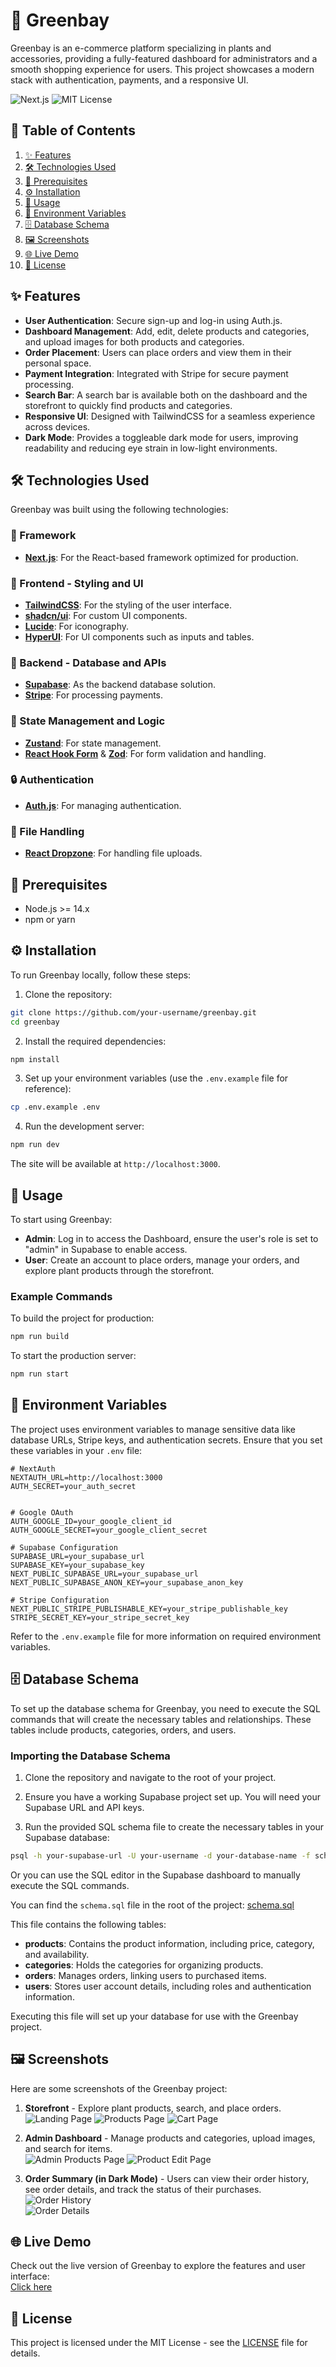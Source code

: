# 🌿 Greenbay

Greenbay is an e-commerce platform specializing in plants and accessories, providing a fully-featured dashboard for administrators and a smooth shopping experience for users. This project showcases a modern stack with authentication, payments, and a responsive UI.

![Next.js](https://img.shields.io/badge/Next.js-14.0-000000?logo=nextdotjs&logoColor=white)
![MIT License](https://img.shields.io/badge/License-MIT-green)

## 📑 Table of Contents

1. [✨ Features](#-features)
2. [🛠 Technologies Used](#-technologies-used)
3. [🔧 Prerequisites](#-prerequisites)
4. [⚙️ Installation](#-installation)
5. [🚀 Usage](#-usage)
6. [🔐 Environment Variables](#-environment-variables)
7. [🗄️ Database Schema](#-database-schema)
8. [🖼️ Screenshots](#-screenshots)
9. [🌐 Live Demo](#-live-demo)
10. [📜 License](#-license)

## ✨ Features

- **User Authentication**: Secure sign-up and log-in using Auth.js.
- **Dashboard Management**: Add, edit, delete products and categories, and upload images for both products and categories.
- **Order Placement**: Users can place orders and view them in their personal space.
- **Payment Integration**: Integrated with Stripe for secure payment processing.
- **Search Bar**: A search bar is available both on the dashboard and the storefront to quickly find products and categories.
- **Responsive UI**: Designed with TailwindCSS for a seamless experience across devices.
- **Dark Mode**: Provides a toggleable dark mode for users, improving readability and reducing eye strain in low-light environments.

## 🛠 Technologies Used

Greenbay was built using the following technologies:

### 🧩 Framework

- **[Next.js](https://nextjs.org/)**: For the React-based framework optimized for production.

### 🎨 Frontend - Styling and UI

- **[TailwindCSS](https://tailwindcss.com/)**: For the styling of the user interface.
- **[shadcn/ui](https://shadcn.dev/)**: For custom UI components.
- **[Lucide](https://lucide.dev/)**: For iconography.
- **[HyperUI](https://hyperui.dev/)**: For UI components such as inputs and tables.

### 🔗 Backend - Database and APIs

- **[Supabase](https://supabase.com/)**: As the backend database solution.
- **[Stripe](https://stripe.com/)**: For processing payments.

### 🧠 State Management and Logic

- **[Zustand](https://zustand-demo.pmnd.rs/)**: For state management.
- **[React Hook Form](https://react-hook-form.com/)** & **[Zod](https://zod.dev/)**: For form validation and handling.

### 🔒 Authentication

- **[Auth.js](https://authjs.dev/)**: For managing authentication.

### 📂 File Handling

- **[React Dropzone](https://react-dropzone.js.org/)**: For handling file uploads.

## 🔧️ Prerequisites

- Node.js >= 14.x
- npm or yarn

## ⚙️ Installation

To run Greenbay locally, follow these steps:

1. Clone the repository:

```bash
git clone https://github.com/your-username/greenbay.git
cd greenbay
```

2. Install the required dependencies:

```bash
npm install
```

3. Set up your environment variables (use the `.env.example` file for reference):

```bash
cp .env.example .env
```

4. Run the development server:

```bash
npm run dev
```

The site will be available at `http://localhost:3000`.

## 🚀 Usage

To start using Greenbay:

- **Admin**: Log in to access the Dashboard, ensure the user's role is set to "admin" in Supabase to enable access.
- **User**: Create an account to place orders, manage your orders, and explore plant products through the storefront.

### Example Commands

To build the project for production:

```bash
npm run build
```

To start the production server:

```bash
npm run start
```

## 🔐 Environment Variables

The project uses environment variables to manage sensitive data like database URLs, Stripe keys, and authentication secrets. Ensure that you set these variables in your `.env` file:

```env
# NextAuth
NEXTAUTH_URL=http://localhost:3000
AUTH_SECRET=your_auth_secret


# Google OAuth
AUTH_GOOGLE_ID=your_google_client_id
AUTH_GOOGLE_SECRET=your_google_client_secret

# Supabase Configuration
SUPABASE_URL=your_supabase_url
SUPABASE_KEY=your_supabase_key
NEXT_PUBLIC_SUPABASE_URL=your_supabase_url
NEXT_PUBLIC_SUPABASE_ANON_KEY=your_supabase_anon_key

# Stripe Configuration
NEXT_PUBLIC_STRIPE_PUBLISHABLE_KEY=your_stripe_publishable_key
STRIPE_SECRET_KEY=your_stripe_secret_key
```

Refer to the `.env.example` file for more information on required environment variables.

## 🗄️ Database Schema

To set up the database schema for Greenbay, you need to execute the SQL commands that will create the necessary tables and relationships. These tables include products, categories, orders, and users.

### Importing the Database Schema

1. Clone the repository and navigate to the root of your project.

2. Ensure you have a working Supabase project set up. You will need your Supabase URL and API keys.

3. Run the provided SQL schema file to create the necessary tables in your Supabase database:

```bash
psql -h your-supabase-url -U your-username -d your-database-name -f schema.sql
```

Or you can use the SQL editor in the Supabase dashboard to manually execute the SQL commands.

You can find the `schema.sql` file in the root of the project: [schema.sql](./schema.sql)

This file contains the following tables:

- **products**: Contains the product information, including price, category, and availability.
- **categories**: Holds the categories for organizing products.
- **orders**: Manages orders, linking users to purchased items.
- **users**: Stores user account details, including roles and authentication information.

Executing this file will set up your database for use with the Greenbay project.

## 🖼️ Screenshots

Here are some screenshots of the Greenbay project:

1. **Storefront** - Explore plant products, search, and place orders.  
   ![Landing Page](https://i.imgur.com/0rGtyS3.png)
   ![Products Page](https://i.imgur.com/sZcSr1k.png)
   ![Cart Page](https://i.imgur.com/N98xmuz.png)

2. **Admin Dashboard** - Manage products and categories, upload images, and search for items.  
   ![Admin Products Page](https://i.imgur.com/lgrGbqD.png)
   ![Product Edit Page](https://i.imgur.com/KoZVfw7.png)

3. **Order Summary (in Dark Mode)** - Users can view their order history, see order details, and track the status of their purchases.  
   ![Order History](https://i.imgur.com/i7yP5Rb.png)  
   ![Order Details](https://i.imgur.com/dC4xRBJ.png)

## 🌐 Live Demo

Check out the live version of Greenbay to explore the features and user interface:  
[Click here](https://greenbay-mu.vercel.app/)

## 📜 License

This project is licensed under the MIT License - see the [LICENSE](./LICENSE) file for details.
